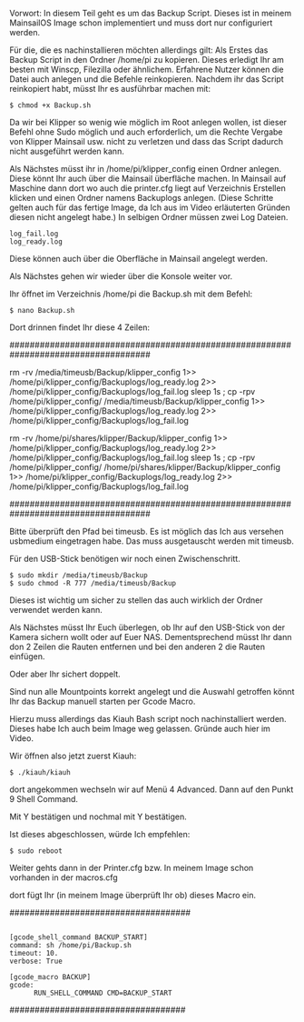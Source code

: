 Vorwort: 
In diesem Teil geht es um das Backup Script. Dieses ist in meinem MainsailOS Image schon implementiert und muss dort nur configuriert werden. 

Für die, die es nachinstallieren möchten allerdings gilt:
Als Erstes das Backup Script in den Ordner /home/pi zu kopieren.
Dieses erledigt Ihr am besten mit Winscp, Filezilla oder ähnlichem. Erfahrene Nutzer können die Datei auch anlegen und die Befehle reinkopieren.
Nachdem ihr das Script reinkopiert habt, müsst Ihr es ausführbar machen mit:
```
$ chmod +x Backup.sh
``` 
Da wir bei Klipper so wenig wie möglich im Root anlegen wollen, ist dieser Befehl ohne Sudo möglich und auch erforderlich, um die Rechte 
Vergabe von Klipper Mainsail usw. nicht zu verletzen und dass das Script dadurch nicht ausgeführt werden kann.

Als Nächstes müsst ihr in /home/pi/klipper_config einen Ordner anlegen. Diese könnt Ihr auch über die Mainsail überfläche machen. 
In Mainsail auf Maschine dann dort wo auch die printer.cfg liegt auf Verzeichnis Erstellen klicken und einen Ordner namens Backuplogs anlegen.
(Diese Schritte gelten auch für das fertige Image, da Ich aus im Video erläuterten Gründen diesen nicht angelegt habe.)
In selbigen Ordner müssen zwei Log Dateien.
```
log_fail.log
log_ready.log 
```
Diese können auch über die Oberfläche in Mainsail angelegt werden.

Als Nächstes gehen wir wieder über die Konsole weiter vor.

Ihr öffnet im Verzeichnis /home/pi die Backup.sh mit dem Befehl:
```
$ nano Backup.sh
```
Dort drinnen findet Ihr diese 4 Zeilen:

####################################################################################

rm -rv /media/timeusb/Backup/klipper_config 1>> /home/pi/klipper_config/Backuplogs/log_ready.log 2>> /home/pi/klipper_config/Backuplogs/log_fail.log 
sleep 1s ; cp -rpv /home/pi/klipper_config/ /media/timeusb/Backup/klipper_config 1>> /home/pi/klipper_config/Backuplogs/log_ready.log 2>> /home/pi/klipper_config/Backuplogs/log_fail.log

rm -rv /home/pi/shares/klipper/Backup/klipper_config 1>> /home/pi/klipper_config/Backuplogs/log_ready.log 2>> /home/pi/klipper_config/Backuplogs/log_fail.log 
sleep 1s ; cp -rpv /home/pi/klipper_config/ /home/pi/shares/klipper/Backup/klipper_config 1>> /home/pi/klipper_config/Backuplogs/log_ready.log 2>> /home/pi/klipper_config/Backuplogs/log_fail.log  

####################################################################################

Bitte überprüft den Pfad bei timeusb. Es ist möglich das Ich aus versehen usbmedium eingetragen habe. Das muss ausgetauscht werden mit timeusb.

Für den USB-Stick benötigen wir noch einen Zwischenschritt.
```
$ sudo mkdir /media/timeusb/Backup
$ sudo chmod -R 777 /media/timeusb/Backup
```
Dieses ist wichtig um sicher zu stellen das auch wirklich der Ordner verwendet werden kann.


Als Nächstes müsst Ihr Euch überlegen, ob Ihr auf den USB-Stick von der Kamera sichern wollt oder auf Euer NAS.
Dementsprechend müsst Ihr dann don 2 Zeilen die Rauten entfernen und bei den anderen 2 die Rauten einfügen.

Oder aber Ihr sichert doppelt.

Sind nun alle Mountpoints korrekt angelegt und die Auswahl getroffen könnt Ihr das Backup manuell starten per Gcode Macro.

Hierzu muss allerdings das Kiauh Bash script noch nachinstalliert werden. Dieses habe Ich auch beim Image weg gelassen. Gründe auch hier im Video.

Wir öffnen also jetzt zuerst Kiauh:
```
$ ./kiauh/kiauh
```
dort angekommen wechseln wir auf Menü 4 Advanced.
Dann auf den Punkt 9 Shell Command.

Mit Y bestätigen und nochmal mit Y bestätigen.

Ist dieses abgeschlossen, würde Ich empfehlen:
```
$ sudo reboot
```
Weiter gehts dann in der Printer.cfg bzw. In meinem Image schon vorhanden in der macros.cfg

dort fügt Ihr (in meinem Image überprüft Ihr ob) dieses Macro ein.

####################################
```

[gcode_shell_command BACKUP_START]
command: sh /home/pi/Backup.sh
timeout: 10.
verbose: True

[gcode_macro BACKUP]
gcode: 
      RUN_SHELL_COMMAND CMD=BACKUP_START

```
###################################

